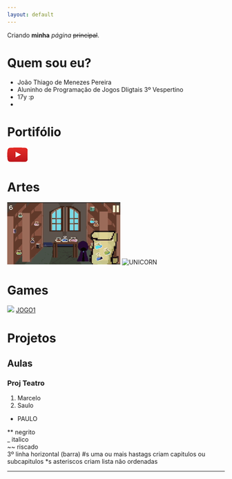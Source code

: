 ```yaml
---
layout: default
---
```


Criando **minha** _página_ ~~principal~~.

# Quem sou eu?

* João Thiago de Menezes Pereira
* Aluninho de Programação de Jogos DIigtais 3º Vespertino
* 17y :p
*

# Portifólio

[![](wwwwwwwwwwww.png)](https://www.youtube.com/user/gerrard628/featured?disable_polymer=true)

# Artes
![](aa.gif)
![UNICORN](https://i.pinimg.com/736x/dc/18/ab/dc18abcbf686a86b7df630cf1f10a1b1--pixel-crochet-pattern-crochet-patterns.jpg)

# Games

[![](Ivern_Render.png)](https://pbs.twimg.com/media/DHfTQCrVwAAHzMM.jpg)
[JOGO1]()

# Projetos
## Aulas
### Proj Teatro

1. Marcelo
2. Saulo
* PAULO

** negrito  
_ italico  
~~ riscado  
3º linha horizontal (barra)
#s uma ou mais hastags criam capitulos ou subcapitulos
*s asteriscos criam lista não ordenadas


***
